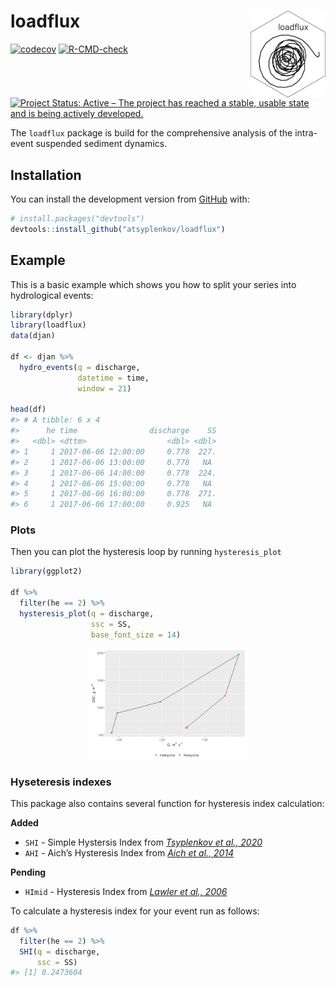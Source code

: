 
<!-- README.md is generated from README.Rmd. Please edit that file -->

# loadflux <img src='man/figures/logo.svg' align="right" height="139" />

<!-- badges: start -->

[![codecov](https://codecov.io/gh/atsyplenkov/loadflux/branch/master/graph/badge.svg?token=DI1DCJV15D)](https://app.codecov.io/gh/atsyplenkov/loadflux/)
[![R-CMD-check](https://github.com/atsyplenkov/loadflux/workflows/R-CMD-check/badge.svg)](https://github.com/atsyplenkov/loadflux/actions/)
[![Project Status: Active – The project has reached a stable, usable
state and is being actively
developed.](https://www.repostatus.org/badges/latest/active.svg)](https://www.repostatus.org/#active/)
<!-- badges: end -->

The `loadflux` package is build for the comprehensive analysis of the
intra-event suspended sediment dynamics.

## Installation

<!-- CRAN
You can install the released version of loadflux from [CRAN](https://CRAN.R-project.org) with:

``` r
install.packages("loadflux")
```
 -->

You can install the development version from
[GitHub](https://github.com/atsyplenkov/loadflux/) with:

``` r
# install.packages("devtools")
devtools::install_github("atsyplenkov/loadflux")
```

## Example

This is a basic example which shows you how to split your series into
hydrological events:

``` r
library(dplyr)
library(loadflux)
data(djan)

df <- djan %>% 
  hydro_events(q = discharge,
               datetime = time,
               window = 21)

head(df)
#> # A tibble: 6 x 4
#>      he time                discharge    SS
#>   <dbl> <dttm>                  <dbl> <dbl>
#> 1     1 2017-06-06 12:00:00     0.778  227.
#> 2     1 2017-06-06 13:00:00     0.778   NA 
#> 3     1 2017-06-06 14:00:00     0.778  224.
#> 4     1 2017-06-06 15:00:00     0.778   NA 
#> 5     1 2017-06-06 16:00:00     0.778  271.
#> 6     1 2017-06-06 17:00:00     0.925   NA
```

### Plots

Then you can plot the hysteresis loop by running `hysteresis_plot`

``` r
library(ggplot2)

df %>% 
  filter(he == 2) %>%
  hysteresis_plot(q = discharge,
                  ssc = SS,
                  base_font_size = 14)
```

<img src="man/figures/README-hysteresis_plot-1.png" width="50%" style="display: block; margin: auto;" />

### Hyseteresis indexes

This package also contains several function for hysteresis index
calculation:

**Added**

-   `SHI` - Simple Hystersis Index from [*Tsyplenkov et al.,
    2020*](https://link.springer.com/article/10.1007/s11368-020-02633-z/)
-   `AHI` - Aich’s Hysteresis Index from [*Aich et al.,
    2014*](https://www.sciencedirect.com/science/article/abs/pii/S0341816214001969/)

**Pending**

-   `HImid` - Hysteresis Index from [*Lawler et al.,
    2006*](https://www.sciencedirect.com/science/article/abs/pii/S0048969705005711/)

To calculate a hysteresis index for your event run as follows:

``` r
df %>% 
  filter(he == 2) %>% 
  SHI(q = discharge,
      ssc = SS)
#> [1] 0.2473604
```
